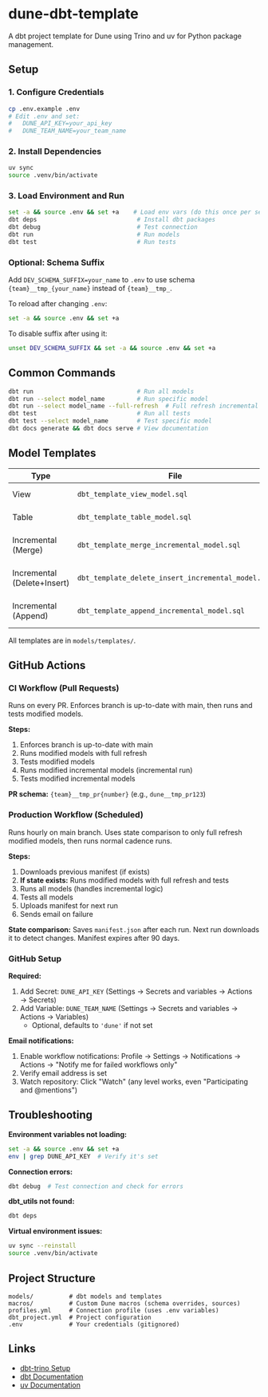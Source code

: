 # dune-dbt-template

A dbt project template for Dune using Trino and uv for Python package management.

## Setup

### 1. Configure Credentials

```bash
cp .env.example .env
# Edit .env and set:
#   DUNE_API_KEY=your_api_key
#   DUNE_TEAM_NAME=your_team_name
```

### 2. Install Dependencies

```bash
uv sync
source .venv/bin/activate
```

### 3. Load Environment and Run

```bash
set -a && source .env && set +a    # Load env vars (do this once per session)
dbt deps                            # Install dbt packages
dbt debug                           # Test connection
dbt run                             # Run models
dbt test                            # Run tests
```

### Optional: Schema Suffix

Add `DEV_SCHEMA_SUFFIX=your_name` to `.env` to use schema `{team}__tmp_{your_name}` instead of `{team}__tmp_`.

To reload after changing `.env`:
```bash
set -a && source .env && set +a
```

To disable suffix after using it:
```bash
unset DEV_SCHEMA_SUFFIX && set -a && source .env && set +a
```

## Common Commands

```bash
dbt run                             # Run all models
dbt run --select model_name         # Run specific model
dbt run --select model_name --full-refresh  # Full refresh incremental model
dbt test                            # Run all tests
dbt test --select model_name        # Test specific model
dbt docs generate && dbt docs serve # View documentation
```

## Model Templates

| Type | File | Use Case |
|------|------|----------|
| View | `dbt_template_view_model.sql` | Lightweight, always fresh |
| Table | `dbt_template_table_model.sql` | Static snapshots |
| Incremental (Merge) | `dbt_template_merge_incremental_model.sql` | Efficient updates via merge |
| Incremental (Delete+Insert) | `dbt_template_delete_insert_incremental_model.sql` | Efficient updates via delete+insert |
| Incremental (Append) | `dbt_template_append_incremental_model.sql` | Append-only with deduplication |

All templates are in `models/templates/`.

## GitHub Actions

### CI Workflow (Pull Requests)

Runs on every PR. Enforces branch is up-to-date with main, then runs and tests modified models.

**Steps:**
1. Enforces branch is up-to-date with main
2. Runs modified models with full refresh
3. Tests modified models
4. Runs modified incremental models (incremental run)
5. Tests modified incremental models

**PR schema:** `{team}__tmp_pr{number}` (e.g., `dune__tmp_pr123`)

### Production Workflow (Scheduled)

Runs hourly on main branch. Uses state comparison to only full refresh modified models, then runs normal cadence runs.

**Steps:**
1. Downloads previous manifest (if exists)
2. **If state exists:** Runs modified models with full refresh and tests
3. Runs all models (handles incremental logic)
4. Tests all models
5. Uploads manifest for next run
6. Sends email on failure

**State comparison:** Saves `manifest.json` after each run. Next run downloads it to detect changes. Manifest expires after 90 days.

### GitHub Setup

**Required:**
1. Add Secret: `DUNE_API_KEY` (Settings → Secrets and variables → Actions → Secrets)
2. Add Variable: `DUNE_TEAM_NAME` (Settings → Secrets and variables → Actions → Variables)
   - Optional, defaults to `'dune'` if not set

**Email notifications:**
1. Enable workflow notifications: Profile → Settings → Notifications → Actions → "Notify me for failed workflows only"
2. Verify email address is set
3. Watch repository: Click "Watch" (any level works, even "Participating and @mentions")

## Troubleshooting

**Environment variables not loading:**
```bash
set -a && source .env && set +a
env | grep DUNE_API_KEY  # Verify it's set
```

**Connection errors:**
```bash
dbt debug  # Test connection and check for errors
```

**dbt_utils not found:**
```bash
dbt deps
```

**Virtual environment issues:**
```bash
uv sync --reinstall
source .venv/bin/activate
```

## Project Structure

```
models/          # dbt models and templates
macros/          # Custom Dune macros (schema overrides, sources)
profiles.yml     # Connection profile (uses .env variables)
dbt_project.yml  # Project configuration
.env             # Your credentials (gitignored)
```

## Links

- [dbt-trino Setup](https://docs.getdbt.com/docs/core/connect-data-platform/trino-setup)
- [dbt Documentation](https://docs.getdbt.com/)
- [uv Documentation](https://github.com/astral-sh/uv)
